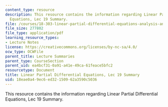 ```yaml
---
content_type: resource
description: This resource contains the information regarding Linear Partial Differential
  Equations, Lec 19 Summary.
file: /courses/18-303-linear-partial-differential-equations-analysis-and-numerics-fall-2014/18eae0a49ec6ed32150962a3590c5036_MIT18_303F14_Lecture19.pdf
file_size: 277802
file_type: application/pdf
learning_resource_types:
- Lecture Notes
license: https://creativecommons.org/licenses/by-nc-sa/4.0/
ocw_type: OCWFile
parent_title: Lecture Summaries
parent_type: CourseSection
parent_uid: ea4bcf31-0a91-a41e-49ca-61feace5bfc2
resourcetype: Document
title: Linear Partial Differential Equations, Lec 19 Summary
uid: 18eae0a4-9ec6-ed32-1509-62a3590c5036
---
```

This resource contains the information regarding Linear Partial Differential Equations, Lec 19 Summary.